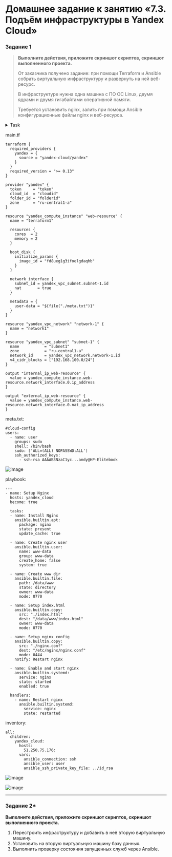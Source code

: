 # Домашнее задание к занятию «7.3. Подъём инфраструктуры в Yandex Cloud»

### Задание 1 

> **Выполните действия, приложите скриншот скриптов, скриншот выполненного проекта.**
> 
> От заказчика получено задание: при помощи Terraform и Ansible собрать виртуальную инфраструктуру и развернуть на ней веб-ресурс. 
> 
> В инфраструктуре нужна одна машина с ПО ОС Linux, двумя ядрами и двумя гигабайтами оперативной памяти. 
>
> Требуется установить nginx, залить при помощи Ansible конфигурационные файлы nginx и веб-ресурса. 

<details>
  <summary>Task</summary>
Для выполнения этого задания нужно сгенирировать SSH-ключ командой ssh-kengen. Добавить в конфигурацию Terraform ключ в поле:
    
```
 metadata = {
    user-data = "${file("./meta.txt")}"
  }
``` 

В файле meta прописать: 
 
```
 users:
  - name: user
    groups: sudo
    shell: /bin/bash
    sudo: ['ALL=(ALL) NOPASSWD:ALL']
    ssh-authorized-keys:
      - ssh-rsa  xxx
```
Где xxx — это ключ из файла /home/"name_ user"/.ssh/id_rsa.pub. Примерная конфигурация Terraform:

```
terraform {
  required_providers {
    yandex = {
      source = "yandex-cloud/yandex"
    }
  }
}

provider "yandex" {
  token     = "xxx"
  cloud_id  = "xxx"
  folder_id = "xxx"
  zone      = "ru-central1-a"
}

resource "yandex_compute_instance" "vm-1" {
  name = "terraform1"

  resources {
    cores  = 2
    memory = 2
  }

  boot_disk {
    initialize_params {
      image_id = "fd87kbts7j40q5b9rpjr"
    }
  }

  network_interface {
    subnet_id = yandex_vpc_subnet.subnet-1.id
    nat       = true
  }
  
  metadata = {
    user-data = "${file("./meta.txt")}"
  }

}
resource "yandex_vpc_network" "network-1" {
  name = "network1"
}

resource "yandex_vpc_subnet" "subnet-1" {
  name           = "subnet1"
  zone           = "ru-central1-b"
  network_id     = yandex_vpc_network.network-1.id
  v4_cidr_blocks = ["192.168.10.0/24"]
}

output "internal_ip_address_vm_1" {
  value = yandex_compute_instance.vm-1.network_interface.0.ip_address
}
output "external_ip_address_vm_1" {
  value = yandex_compute_instance.vm-1.network_interface.0.nat_ip_address
}
```

В конфигурации Ansible указать:

* внешний IP-адрес машины, полученный из output external_ ip_ address_ vm_1, в файле hosts;
* доступ в файле plabook *yml поля hosts.

```
- hosts: 138.68.85.196
  remote_user: user
  tasks:
    - service:
        name: nginx
        state: started
      become: yes
      become_method: sudo
```

Провести тестирование. 

</details>

main.tf

```
terraform {
  required_providers {
    yandex = {
      source = "yandex-cloud/yandex"
    }
  }
  required_version = ">= 0.13"
}

provider "yandex" {
  token     = "token"
  cloud_id  = "cloudid"
  folder_id = "folderid"
  zone      = "ru-central1-a"
}

resource "yandex_compute_instance" "web-resource" {
  name = "terraform1"

  resources {
    cores  = 2
    memory = 2
  }

  boot_disk {
    initialize_params {
      image_id = "fd8ueg1g3ifoelgdaqhb"
    }
  }

  network_interface {
    subnet_id = yandex_vpc_subnet.subnet-1.id
    nat       = true
  }

  metadata = {
    user-data = "${file("./meta.txt")}"
  }
}

resource "yandex_vpc_network" "network-1" {
  name = "network1"
}

resource "yandex_vpc_subnet" "subnet-1" {
  name           = "subnet1"
  zone           = "ru-central1-a"
  network_id     = yandex_vpc_network.network-1.id
  v4_cidr_blocks = ["192.168.100.0/24"]
}

output "internal_ip_web-resource" {
  value = yandex_compute_instance.web-resource.network_interface.0.ip_address
}

output "external_ip_web-resource" {
  value = yandex_compute_instance.web-resource.network_interface.0.nat_ip_address
}
```
meta.txt:
```
#cloud-config
users:
  - name: user
    groups: sudo
    shell: /bin/bash
    sudo: ['ALL=(ALL) NOPASSWD:ALL']
    ssh_authorized_keys:
      - ssh-rsa AAAAB3NzaC1yc...andy@HP-Elitebook
```

![image](https://user-images.githubusercontent.com/115862529/212730360-6ea273c1-26dc-4f89-826b-62f0085cfcb1.png)

playbook:

```
---
- name: Setup Nginx
  hosts: yandex_cloud
  become: true

  tasks:
  - name: Install Nginx
    ansible.builtin.apt:
      package: nginx
      state: present
      update_cache: true

  - name: Create nginx user
    ansible.builtin.user:
      name: www-data
      group: www-data
      create_home: false
      system: true

  - name: Create www dir
    ansible.builtin.file:
      path: /data/www
      state: directory
      owner: www-data
      mode: 0770

  - name: Setup index.html
    ansible.builtin.copy:
      src: "./index.html"
      dest: "/data/www/index.html"
      owner: www-data
      mode: 0770

  - name: Setup nginx config
    ansible.builtin.copy:
      src: "./nginx.conf"
      dest: "/etc/nginx/nginx.conf"
      mode: 0444
    notify: Restart nginx

  - name: Enable and start nginx
    ansible.builtin.systemd:
      service: nginx
      state: started
      enabled: true

  handlers:
    - name: Restart nginx
      ansible.builtin.systemd:
        service: nginx
        state: restarted
```

inventory:

```
all:
  children:
    yandex_cloud:
      hosts:
        51.250.75.176:
      vars:
        ansible_connection: ssh
        ansible_user: user
        ansible_ssh_private_key_file: ../id_rsa
```

![image](https://user-images.githubusercontent.com/115862529/212740765-5f3a4da5-ee8b-4576-8bca-ae2b652a41d0.png)


![image](https://user-images.githubusercontent.com/115862529/212740971-0aef23c2-a411-42fc-a470-37807fa7567c.png)

--- 
### Задание 2*

**Выполните действия, приложите скриншот скриптов, скриншот выполненного проекта.**

1. Перестроить инфраструктуру и добавить в неё вторую виртуальную машину. 
2. Установить на вторую виртуальную машину базу данных. 
3. Выполнить проверку состояния запущенных служб через Ansible.
